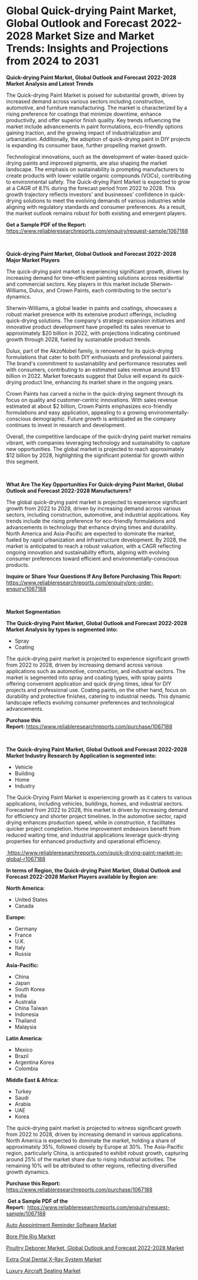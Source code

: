 <p><h1>Global Quick-drying Paint Market, Global Outlook and Forecast 2022-2028 Market Size and Market Trends: Insights and Projections from 2024 to 2031</h1></p><p><strong>Quick-drying Paint Market, Global Outlook and Forecast 2022-2028 Market Analysis and Latest Trends</strong></p>
<p><p>The Quick-drying Paint Market is poised for substantial growth, driven by increased demand across various sectors including construction, automotive, and furniture manufacturing. The market is characterized by a rising preference for coatings that minimize downtime, enhance productivity, and offer superior finish quality. Key trends influencing the market include advancements in paint formulations, eco-friendly options gaining traction, and the growing impact of industrialization and urbanization. Additionally, the adoption of quick-drying paint in DIY projects is expanding its consumer base, further propelling market growth.</p><p>Technological innovations, such as the development of water-based quick-drying paints and improved pigments, are also shaping the market landscape. The emphasis on sustainability is prompting manufacturers to create products with lower volatile organic compounds (VOCs), contributing to environmental safety. The Quick-drying Paint Market is expected to grow at a CAGR of 8.1% during the forecast period from 2022 to 2028. This growth trajectory reflects investors' and businesses' confidence in quick-drying solutions to meet the evolving demands of various industries while aligning with regulatory standards and consumer preferences. As a result, the market outlook remains robust for both existing and emergent players.</p></p>
<p><strong>Get a Sample PDF of the Report:&nbsp;</strong> <a href="https://www.reliableresearchreports.com/enquiry/request-sample/1067188">https://www.reliableresearchreports.com/enquiry/request-sample/1067188</a></p>
<p>&nbsp;</p>
<p><strong>Quick-drying Paint Market, Global Outlook and Forecast 2022-2028 Major Market Players</strong></p>
<p><p>The quick-drying paint market is experiencing significant growth, driven by increasing demand for time-efficient painting solutions across residential and commercial sectors. Key players in this market include Sherwin-Williams, Dulux, and Crown Paints, each contributing to the sector's dynamics.</p><p>Sherwin-Williams, a global leader in paints and coatings, showcases a robust market presence with its extensive product offerings, including quick-drying solutions. The company's strategic expansion initiatives and innovative product development have propelled its sales revenue to approximately $20 billion in 2022, with projections indicating continued growth through 2028, fueled by sustainable product trends.</p><p>Dulux, part of the AkzoNobel family, is renowned for its quick-drying formulations that cater to both DIY enthusiasts and professional painters. The brand's commitment to sustainability and performance resonates well with consumers, contributing to an estimated sales revenue around $13 billion in 2022. Market forecasts suggest that Dulux will expand its quick-drying product line, enhancing its market share in the ongoing years.</p><p>Crown Paints has carved a niche in the quick-drying segment through its focus on quality and customer-centric innovations. With sales revenue estimated at about $2 billion, Crown Paints emphasizes eco-friendly formulations and easy application, appealing to a growing environmentally-conscious demographic. Future growth is anticipated as the company continues to invest in research and development.</p><p>Overall, the competitive landscape of the quick-drying paint market remains vibrant, with companies leveraging technology and sustainability to capture new opportunities. The global market is projected to reach approximately $12 billion by 2028, highlighting the significant potential for growth within this segment.</p></p>
<p>&nbsp;</p>
<p><strong>What Are The Key Opportunities For Quick-drying Paint Market, Global Outlook and Forecast 2022-2028 Manufacturers?</strong></p>
<p><p>The global quick-drying paint market is projected to experience significant growth from 2022 to 2028, driven by increasing demand across various sectors, including construction, automotive, and industrial applications. Key trends include the rising preference for eco-friendly formulations and advancements in technology that enhance drying times and durability. North America and Asia-Pacific are expected to dominate the market, fueled by rapid urbanization and infrastructure development. By 2028, the market is anticipated to reach a robust valuation, with a CAGR reflecting ongoing innovation and sustainability efforts, aligning with evolving consumer preferences toward efficient and environmentally-conscious products.</p></p>
<p><strong>Inquire or Share Your Questions If Any Before Purchasing This Report:</strong> <a href="https://www.reliableresearchreports.com/enquiry/pre-order-enquiry/1067188">https://www.reliableresearchreports.com/enquiry/pre-order-enquiry/1067188</a></p>
<p>&nbsp;</p>
<p><strong>Market Segmentation</strong></p>
<p><strong>The Quick-drying Paint Market, Global Outlook and Forecast 2022-2028 Market Analysis by types is segmented into:</strong></p>
<p><ul><li>Spray</li><li>Coating</li></ul></p>
<p><p>The quick-drying paint market is projected to experience significant growth from 2022 to 2028, driven by increasing demand across various applications such as automotive, construction, and industrial sectors. The market is segmented into spray and coating types, with spray paints offering convenient application and quick drying times, ideal for DIY projects and professional use. Coating paints, on the other hand, focus on durability and protective finishes, catering to industrial needs. This dynamic landscape reflects evolving consumer preferences and technological advancements.</p></p>
<p><strong>Purchase this Report:&nbsp;</strong><a href="https://www.reliableresearchreports.com/purchase/1067188">https://www.reliableresearchreports.com/purchase/1067188</a></p>
<p>&nbsp;</p>
<p><strong>The Quick-drying Paint Market, Global Outlook and Forecast 2022-2028 Market Industry Research by Application is segmented into:</strong></p>
<p><ul><li>Vehicle</li><li>Building</li><li>Home</li><li>Industry</li></ul></p>
<p><p>The Quick-Drying Paint Market is experiencing growth as it caters to various applications, including vehicles, buildings, homes, and industrial sectors. Forecasted from 2022 to 2028, this market is driven by increasing demand for efficiency and shorter project timelines. In the automotive sector, rapid drying enhances production speed, while in construction, it facilitates quicker project completion. Home improvement endeavors benefit from reduced waiting time, and industrial applications leverage quick-drying properties for enhanced productivity and operational efficiency.</p></p>
<p><a href="https://www.reliableresearchreports.com/quick-drying-paint-market-in-global-r1067188">&nbsp;https://www.reliableresearchreports.com/quick-drying-paint-market-in-global-r1067188</a></p>
<p><strong>In terms of Region, the Quick-drying Paint Market, Global Outlook and Forecast 2022-2028 Market Players available by Region are:</strong></p>
<p>
    <p> <strong> North America: </strong>
        <ul>
            <li>United States</li>
            <li>Canada</li>
        </ul>
        </p> 
    <p> <strong> Europe: </strong>
        <ul>
            <li>Germany</li>
            <li>France</li>
            <li>U.K.</li>
            <li>Italy</li>
            <li>Russia</li>
        </ul>
        </p> 
    <p> <strong> Asia-Pacific: </strong>
        <ul>
            <li>China</li>
            <li>Japan</li>
            <li>South Korea</li>
            <li>India</li>
            <li>Australia</li>
            <li>China Taiwan</li>
            <li>Indonesia</li>
            <li>Thailand</li>
            <li>Malaysia</li>
        </ul>
        </p> 
    <p> <strong> Latin America: </strong>
        <ul>
            <li>Mexico</li>
            <li>Brazil</li>
            <li>Argentina Korea</li>
            <li>Colombia</li>
        </ul>
        </p> 
    <p> <strong> Middle East & Africa: </strong>
        <ul>
            <li>Turkey</li>
            <li>Saudi</li>
            <li>Arabia</li>
            <li>UAE</li>
            <li>Korea</li>
        </ul>
    </p>
    </p>
<p><p>The quick-drying paint market is projected to witness significant growth from 2022 to 2028, driven by increasing demand in various applications. North America is expected to dominate the market, holding a share of approximately 35%, followed closely by Europe at 30%. The Asia-Pacific region, particularly China, is anticipated to exhibit robust growth, capturing around 25% of the market share due to rising industrial activities. The remaining 10% will be attributed to other regions, reflecting diversified growth dynamics.</p></p>
<p><strong>Purchase this Report: </strong><a href="https://www.reliableresearchreports.com/purchase/1067188">https://www.reliableresearchreports.com/purchase/1067188</a></p>
<p>&nbsp;<strong>Get a Sample PDF of the Report:&nbsp;&nbsp;</strong><a href="https://www.reliableresearchreports.com/enquiry/request-sample/1067188">https://www.reliableresearchreports.com/enquiry/request-sample/1067188</a></p>
<p><strong></strong></p>
<p><p><a href="https://issuu.com/reportprime-2/docs/auto-appointment-reminder-software-_4b6a186ff1c749">Auto Appointment Reminder Software Market</a></p><p><a href="https://www.linkedin.com/pulse/navigating-global-bore-pile-rig-market-from-trends-strategy-qrcaf?trackingId=9M8q8HscRMKmtd%2Fl1nQurA%3D%3D">Bore Pile Rig Market</a></p><p><a href="https://github.com/PeterParrish5/Market-Research-Report-List-6/blob/main/poultry-deboner-market-global-outlook-and-forecast-2022-2028-market.md">Poultry Deboner Market, Global Outlook and Forecast 2022-2028 Market</a></p><p><a href="https://issuu.com/reportprime-2/docs/extra-oral-dental-x-ray-system-mark_04075e829909fa">Extra Oral Dental X-Ray System Market</a></p><p><a href="https://www.linkedin.com/pulse/luxury-aircraft-seating-market-size-growing-cagr-67-report-covers-cbmyc?trackingId=HJjaOFbnTHKkck1fno4gsw%3D%3D">Luxury Aircraft Seating Market</a></p></p>
